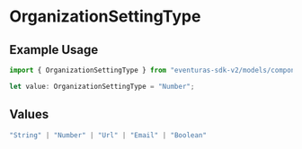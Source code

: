 # OrganizationSettingType

## Example Usage

```typescript
import { OrganizationSettingType } from "eventuras-sdk-v2/models/components";

let value: OrganizationSettingType = "Number";
```

## Values

```typescript
"String" | "Number" | "Url" | "Email" | "Boolean"
```